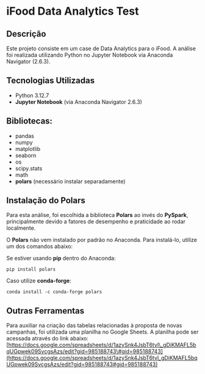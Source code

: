 # iFood Data Analytics Test

## **Descrição** 

Este projeto consiste em um case de Data Analytics para o iFood. A análise foi realizada utilizando Python no Jupyter Notebook via Anaconda Navigator (2.6.3).

## **Tecnologias Utilizadas**

- Python 3.12.7  
- **Jupyter Notebook** (via Anaconda Navigator 2.6.3)

## **Bibliotecas**:

* pandas  
* numpy  
* matplotlib  
* seaborn  
* os  
* scipy.stats  
* math  
* **polars** (necessário instalar separadamente)

## **Instalação do Polars**

Para esta análise, foi escolhida a biblioteca **Polars** ao invés do **PySpark**, principalmente devido a fatores de desempenho e praticidade ao rodar localmente.

O **Polars** não vem instalado por padrão no Anaconda. Para instalá-lo, utilize um dos comandos abaixo:

Se estiver usando **pip** dentro do Anaconda:

`pip install polars`

Caso utilize **conda-forge**:

`conda install -c conda-forge polars`

## **Outras Ferramentas**

Para auxiliar na criação das tabelas relacionadas à proposta de novas campanhas, foi utilizada uma planilha no Google Sheets. A planilha pode ser acessada através do link abaixo:  
[https://docs.google.com/spreadsheets/d/1azySnk4JsbT6tvl\_gDiKMAFL5bqUGpwek09SvcgsAzs/edit?gid=985188743\#gid=985188743](https://docs.google.com/spreadsheets/d/1azySnk4JsbT6tvl_gDiKMAFL5bqUGpwek09SvcgsAzs/edit?gid=985188743#gid=985188743)